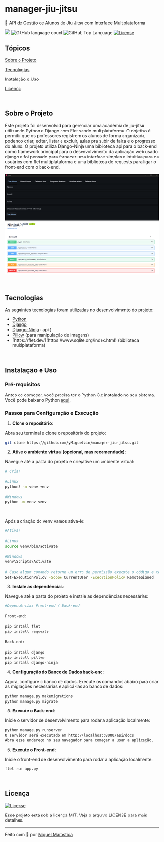 # manager-jiu-jitsu
🥋 API de Gestão de Alunos de Jiu Jitsu com Interface Multiplataforma
<p>
  <img src="https://img.shields.io/badge/made%20by-Miguel%20Marostica-04D361?style=flat-square">
  <img alt="GitHub language count" src="https://img.shields.io/github/languages/count/yMiguelzin/manager-jiu-jitsu?color=04D361&style=flat-square">
  <img alt="GitHub Top Language" src="https://img.shields.io/github/languages/top/yMiguelzin/manager-jiu-jitsu?color=04D361&style=flat-square">
  <a href="https://opensource.org/licenses/MIT">
    <img alt="License" src="https://img.shields.io/badge/license-MIT-04D361?style=flat-square">
  </a>
</p>

## Tópicos

[Sobre o Projeto](#sobre-o-projeto)

[Tecnologias](#tecnologias)

[Instalação e Uso](#instalação-e-uso)

[Licença](#licença)

<br>

## Sobre o Projeto

Este projeto foi desenvolvid para gerenciar uma acadêmia de jiu-jitsu utilizando Python e Django com Flet sendo multiplataforma. O objetivo é permitir que os professores registrem os alunos de forma organizada, podendo criar, editar, listar e excluir, aulas pra subir de faixa e o progresso do aluno. O projeto utiliza Django-Ninja uma biblioteca api para o back-end como framework principal para o desenvolvimento da aplicação web usado django e foi pensado para fornecer uma interface simples e intuitiva para os usuários com flet multiplataforma e uma biblioteca de requests para ligar o front-end com o back-end.

<p align="center">
  <img src="image1.png" alt="Imagem 1">
  <img src="image2.png" alt="Imagem 2">
</p>

<br>

## Tecnologias

As seguintes tecnologias foram utilizadas no desenvolvimento do projeto:

- [Python](https://www.python.org/)
- [Django](https://www.djangoproject.com/)
- [Django-Ninja](https://django-ninja.dev/) ( api )
- [Pillow](https://python-pillow.org/) (para manipulação de imagens)
- [https://flet.dev/](https://www.sqlite.org/index.html) (biblioteca multiplataforma)

<br>

## Instalação e Uso

### Pré-requisitos

Antes de começar, você precisa ter o Python 3.x instalado no seu sistema. Você pode baixar o Python [aqui](https://www.python.org/downloads/).

### Passos para Configuração e Execução

1. **Clone o repositório**:

  Abra seu terminal e clone o repositório do projeto:

  ```bash
  git clone https://github.com/yMiguelzin/manager-jiu-jitsu.git

  ```
2. **Ative o ambiente virtual (opcional, mas recomendado)**:

  Navegue até a pasta do projeto e crie/ative um ambiente virtual:

  ```bash
  # Criar
    
  #Linux
  python3 -m venv venv
    
  #Windows
  python -m venv venv
  ```

<br>

Após a criação do venv vamos ativa-lo:

  ```bash
  #Ativar

  #Linux
  source venv/bin/activate
  
  #Windows
  venv\Scripts\Activate

  # Caso algum comando retorne um erro de permissão execute o código e tente novamente:
  Set-ExecutionPolicy -Scope CurrentUser -ExecutionPolicy RemoteSigned

  ```

3. **Instale as dependências**:

  Navegue até a pasta do projeto e instale as dependências necessárias:

  ```bash
  #Dependências Front-end / Back-end

  Front-end:

  pip install flet
  pip install requests

  Back-end:

  pip install django
  pip install pillow
  pip install django-ninja


  ```

4. **Configuração do Banco de Dados back-end**:

  Agora, configure o banco de dados. Execute os comandos abaixo para criar as migrações necessárias e aplicá-las ao banco de dados:
  
  ```bash
  python manage.py makemigrations
  python manage.py migrate

  ```
5. **Execute o Back-end**:

  Inicie o servidor de desenvolvimento para rodar a aplicação localmente:
  
  ```bash
  python manage.py runserver
  O servidor será executado em http://localhost:8000/api/docs
  Abra esse endereço no seu navegador para começar a usar a aplicação.
  
  ```

5. **Execute o Front-end**:

  Inicie o front-end de desenvolvimento para rodar a aplicação localmente:
  
  ```bash
  flet run app.py
  
  ```

  <br>
  
## Licença
<a href="https://opensource.org/licenses/MIT">
    <img alt="License" src="https://img.shields.io/badge/license-MIT-04D361?style=flat-square">
</a>

<br>

Esse projeto está sob a licença MIT. Veja o arquivo [LICENSE](/LICENSE) para mais detalhes.

---

Feito com 💚 por [Miguel Marostica](https://github.com/yMiguelzin)

